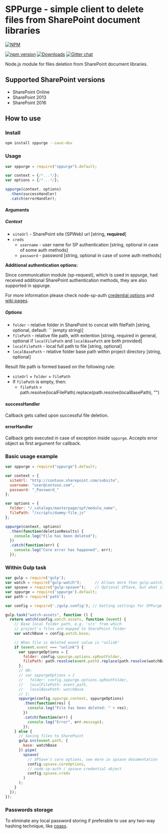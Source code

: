 # SPPurge - simple client to delete files from SharePoint document libraries

[![NPM](https://nodei.co/npm/sppurge.png?mini=true&downloads=true&downloadRank=true&stars=true)](https://nodei.co/npm/sppurge/)

[![npm version](https://badge.fury.io/js/sppurge.svg)](https://badge.fury.io/js/sppurge)
[![Downloads](https://img.shields.io/npm/dm/sppurge.svg)](https://www.npmjs.com/package/sppurge)
[![Gitter chat](https://badges.gitter.im/gitterHQ/gitter.png)](https://gitter.im/sharepoint-node/Lobby)

Node.js module for files deletion from SharePoint document libraries.

## Supported SharePoint versions

- SharePoint Online
- SharePoint 2013
- SharePoint 2016

## How to use

### Install

```bash
npm install sppurge --save-dev
```

### Usage

```javascript
var sppurge = require("sppurge").default;

var context = {/*...*/};
var options = {/*...*/};

sppurge(context, options)
  .then(successHandler)
  .catch(errorHandler);
```

#### Arguments

##### Context

- `siteUrl` - SharePoint site (SPWeb) url [string, **required**]
- `creds`
  - `username` - user name for SP authentication [string, optional in case of some auth methods]
  - `password` - password [string, optional in case of some auth methods]

**Additional authentication options:**

Since communication module (sp-request), which is used in sppurge, had received additional SharePoint authentication methods, they are also supported in sppurge.

For more information please check node-sp-auth [credential options](https://github.com/s-KaiNet/node-sp-auth#params) and [wiki pages](https://github.com/s-KaiNet/node-sp-auth/wiki).

##### Options

- `folder` - relative folder in SharePoint to concat with filePath [string, optional, default: `` (empty string)]
- `filePath` - relative file path, with extention [string, required in general, optional if `localFilePath` and `localBasePath` are both provided]
- `localFilePath` - local full path to file [string, optional]
- `localBasePath` - relative folder base path within project directory [string, optional]

Result file path is formed based on the following rule:

- `siteUrl` + `folder` + `filePath`
- If `filePath` is empty, then:
  - `filePath` = path.resolve(localFilePath).replace(path.resolve(localBasePath), "")

#### successHandler

Callback gets called upon successful file deletion.

#### errorHandler

Callback gets executed in case of exception inside `sppurge`. Accepts error object as first argument for callback.

### Basic usage example

```javascript
var sppurge = require("sppurge").default;

var context = {
  siteUrl: "http://contoso.sharepoint.com/subsite",
  username: "user@contoso.com",
  password: "_Password_"
};

var options = {
  folder: "/_catalogs/masterpage/spf/module_name",
  filePath: "/scripts/dummy-file.js"
};

sppurge(context, options)
  .then(function(deletionResults) {
    console.log("File has been deleted");
  })
  .catch(function(err) {
    console.log("Core error has happened", err);
  });
```

### Within Gulp task

```javascript
var gulp = require('gulp');
var watch = require("gulp-watch");      // Allows more than gulp.watch, is recommended
var spsave = require("gulp-spsave");    // Optional SPSave, but what is the reason to use SPPurge without SPSave?
var sppurge = require('sppurge').default;
var path = require('path');

var config = require('./gulp.config'); // Getting settings for SPPurge and SPSave

gulp.task("watch-assets", function () {
  return watch(config.watch.assets, function (event) {
    // Base local folder path, e.g. 'src' from which
    // project's files are mapped to SharePoint folder
    var watchBase = config.watch.base;

    // When file is deleted event value is "unlink"
    if (event.event === "unlink") {
      var sppurgeOptions = {
        folder: config.sppurge.options.spRootFolder,
        filePath: path.resolve(event.path).replace(path.resolve(watchBase), "")
      };
      // OR:
      // var sppurgeOptions = {
      //   folder: config.sppurge.options.spRootFolder,
      //   localFilePath: event.path,
      //   localBasePath: watchBase
      // };
      sppurge(config.sppurge.context, sppurgeOptions)
        .then(function(res) {
          console.log("File has been deleted: " + res);
        })
        .catch(function(err) {
          console.log("Error", err.message);
        });
    } else {
      // Saving files to SharePoint
      gulp.src(event.path, {
        base: watchBase
      }).pipe(
        spsave(
          // SPSave's core options, see more in spsave documentation
          config.spsave.coreOptions,
          // node-sp-auth / spsave credential object
          config.spsave.creds
        )
      );
    }
  });
});
```

### Passwords storage

To eliminate any local password storing if preferable to use any two-way hashing technique, like [cpass](https://github.com/koltyakov/cpass).
